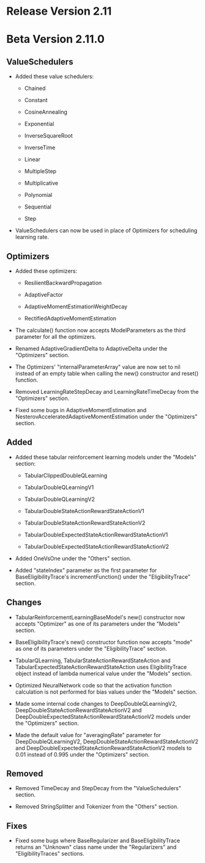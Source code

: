 # Release Version 2.11

# Beta Version 2.11.0

## ValueSchedulers

* Added these value schedulers:

	* Chained
	
	* Constant
	
	* CosineAnnealing
	
	* Exponential
	
	* InverseSquareRoot
	
	* InverseTime
	
	* Linear
	
	* MultipleStep
	
	* Multiplicative
	
	* Polynomial
	
	* Sequential

	* Step

* ValueSchedulers can now be used in place of Optimizers for scheduling learning rate.

## Optimizers

* Added these optimizers:

	* ResilientBackwardPropagation

 	* AdaptiveFactor

	* AdaptiveMomentEstimationWeightDecay

 	* RectifiedAdaptiveMomentEstimation 

* The calculate() function now accepts ModelParameters as the third parameter for all the optimizers.

* Renamed AdaptiveGradientDelta to AdaptiveDelta under the "Optimizers" section. 

* The Optimizers' "internalParameterArray" value are now set to nil instead of an empty table when calling the new() constructor and reset() function.

* Removed LearningRateStepDecay and LearningRateTimeDecay from the "Optimizers" section.

* Fixed some bugs in AdaptiveMomentEstimation and NesterovAcceleratedAdaptiveMomentEstimation under the "Optimizers" section.

## Added





* Added these tabular reinforcement learning models under the "Models" section:

	* TabularClippedDoubleQLearning

	* TabularDoubleQLearningV1

	* TabularDoubleQLearningV2

	* TabularDoubleStateActionRewardStateActionV1

	* TabularDoubleStateActionRewardStateActionV2

	* TabularDoubleExpectedStateActionRewardStateActionV1

	* TabularDoubleExpectedStateActionRewardStateActionV2

* Added OneVsOne under the "Others" section.

* Added "stateIndex" parameter as the first parameter for BaseEligibilityTrace's incrementFunction() under the "EligibilityTrace" section.

## Changes



* TabularReinforcementLearningBaseModel's new() constructor now accepts "Optimizer" as one of its parameters under the "Models" section.

* BaseEligibilityTrace's new() constructor function now accepts "mode" as one of its parameters under the "EligibilityTrace" section.

* TabularQLearning, TabularStateActionRewardStateAction and TabularExpectedStateActionRewardStateAction uses EligibilityTrace object instead of lambda numerical value under the "Models" section.





* Optimized NeuralNetwork code so that the activation function calculation is not performed for bias values under the "Models" section.



* Made some internal code changes to DeepDoubleQLearningV2, DeepDoubleStateActionRewardStateActionV2 and DeepDoubleExpectedStateActionRewardStateActionV2 models under the "Optimizers" section.

* Made the default value for "averagingRate" parameter for DeepDoubleQLearningV2, DeepDoubleStateActionRewardStateActionV2 and DeepDoubleExpectedStateActionRewardStateActionV2 models to 0.01 instead of 0.995 under the "Optimizers" section.

## Removed

* Removed TimeDecay and StepDecay from the "ValueSchedulers" section.



* Removed StringSplitter and Tokenizer from the "Others" section.

## Fixes



* Fixed some bugs where BaseRegularizer and BaseEligibilityTrace returns an "Unknown" class name under the "Regularizers" and "EligibilityTraces" sections.

